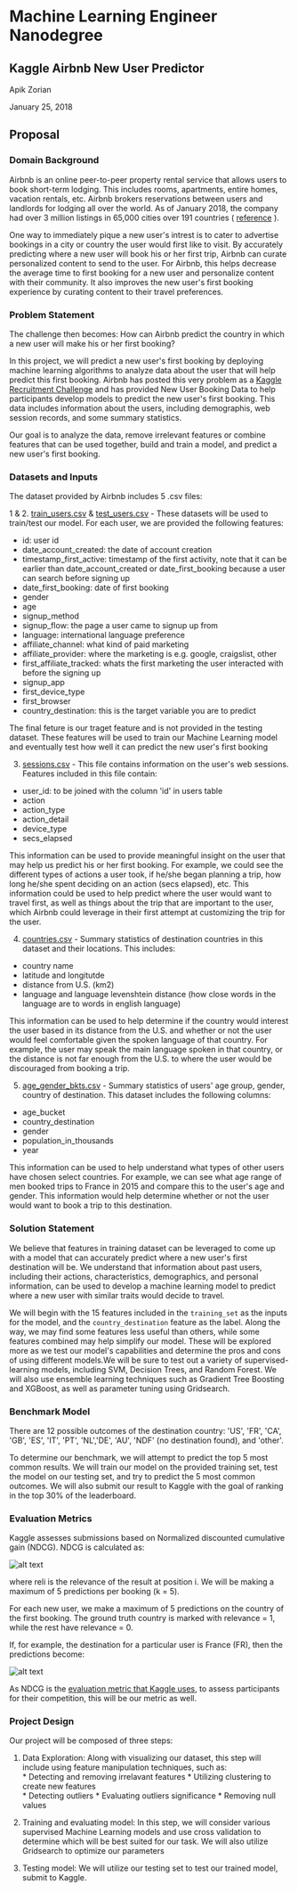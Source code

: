 # Machine Learning Engineer Nanodegree

## Kaggle Airbnb New User Predictor
Apik Zorian

January 25, 2018

## Proposal

### Domain Background

Airbnb is an online peer-to-peer property rental service that allows users to book short-term lodging. This includes rooms, apartments, entire homes, vacation rentals, etc. Airbnb brokers reservations between users and landlords for lodging all over the world. As of January 2018, the company had over 3 million listings in 65,000 cities over 191 countries ( [reference](https://www.airbnb.com/about/about-us) ). 

One way to immediately pique a new user's intrest is to cater to advertise bookings in a city or country the user would first like to visit. By accurately predicting where a new user will book his or her first trip, Airbnb can curate personalized content to send to the user. For Airbnb, this helps decrease the average time to first booking for a new user and personalize content with their community. It also improves the new user's first booking experience by curating content to their travel preferences. 


### Problem Statement
The challenge then becomes: How can Airbnb predict the country in which a new user will make his or her first booking?

In this project, we will predict a new user's first booking by deploying machine learning algorithms to analyze data about the user that will help predict this first booking. Airbnb has posted this very problem as a [Kaggle Recruitment Challenge](https://www.kaggle.com/c/airbnb-recruiting-new-user-bookings#description) and has provided New User Booking Data to help participants develop models to predict the new user's first booking. This data includes information about the users, including demographis, web session records, and some summary statistics. 

Our goal is to analyze the data, remove irrelevant features or combine features that can be used together, build and train a model, and predict a new user's first booking. 

### Datasets and Inputs

The dataset provided by Airbnb includes 5 .csv files:

1 & 2. [train_users.csv](https://www.kaggle.com/c/airbnb-recruiting-new-user-bookings/download/train_users_2.csv.zip) & [test_users.csv](https://www.kaggle.com/c/airbnb-recruiting-new-user-bookings/download/test_users.csv.zip) - These datasets will be used to train/test our model. For each user, we are provided the following features:
  * id: user id
  * date_account_created: the date of account creation
  * timestamp_first_active: timestamp of the first activity, note that it can be earlier than date_account_created or date_first_booking because a user can search before signing up
  * date_first_booking: date of first booking
  * gender
  * age
  * signup_method
  * signup_flow: the page a user came to signup up from
  * language: international language preference
  * affiliate_channel: what kind of paid marketing
  * affiliate_provider: where the marketing is e.g. google, craigslist, other
  * first_affiliate_tracked: whats the first marketing the user interacted with before the signing up
  * signup_app
  * first_device_type
  * first_browser
  * country_destination: this is the target variable you are to predict

  The final feture is our traget feature and is not provided in the testing dataset. These features will be used to train our Machine Learning model and eventually test how well it can predict the new user's first booking

3. [sessions.csv](https://www.kaggle.com/c/airbnb-recruiting-new-user-bookings/download/sessions.csv.zip) - This file contains information on the user's web sessions.  Features included in this file contain:
  * user_id: to be joined with the column 'id' in users table
  * action
  * action_type
  * action_detail
  * device_type
  * secs_elapsed
  
  This information can be used to provide meaningful insight on the user that may help us predict his or her first booking. For example, we could see the different types of actions a user took, if he/she began planning a trip, how long he/she spent deciding on an action (secs elapsed), etc. This information could be used to help predict where the user would want to travel first, as well as things about the trip that are important to the user, which Airbnb could leverage in their first attempt at customizing the trip for the user.
  
  
4. [countries.csv](https://www.kaggle.com/c/airbnb-recruiting-new-user-bookings/download/countries.csv.zip) - Summary statistics of destination countries in this dataset and their locations. This includes:
  * country name
  * latitude and longitutde
  * distance from U.S. (km2)
  * language and language levenshtein distance (how close words in the language are to words in english language)

This information can be used to help determine if the country would interest the user based in its distance from the U.S. and whether or not the user would feel comfortable given the spoken language of that country. For example, the user may speak the main language spoken in that country, or the distance is not far enough from the U.S. to where the user would be discouraged from booking a trip.


5. [age_gender_bkts.csv](https://www.kaggle.com/c/airbnb-recruiting-new-user-bookings/download/age_gender_bkts.csv.zip) - Summary statistics of users' age group, gender, country of destination. This dataset includes the following columns:
 * age_bucket
 * country_destination
 * gender
 * population_in_thousands
 * year
 
 This information can be used to help understand what types of other users have chosen select countries. For example, we can see what age range of men booked trips to France in 2015 and compare this to the user's age and gender. This information would help determine whether or not the user would want to book a trip to this destination.



### Solution Statement

We believe that features in training dataset can be leveraged to come up with a model that can accurately predict where a new user's first destination will be. We understand that information about past users, including their actions, characteristics, demographics, and personal information, can be used to develop a machine learning model to predict where a new user with similar traits would decide to travel. 

We will begin with the 15 features included in the `training_set` as the inputs for the model, and the `country_destination` feature as the label. Along the way, we may find some features less useful than others, while some features combined may help simplify our model. These will be explored more as we test our model's capabilities and determine the pros and cons of using different models.We will be sure to test out a variety of supervised-learning models, including SVM, Decision Trees, and Random Forest. We will also use ensemble learning techniques such as Gradient Tree Boosting and XGBoost, as well as parameter tuning using Gridsearch.

### Benchmark Model
There are 12 possible outcomes of the destination country: 'US', 'FR', 'CA', 'GB', 'ES', 'IT', 'PT', 'NL','DE', 'AU', 'NDF' (no destination found), and 'other'.  

To determine our benchmark, we will attempt to predict the top 5 most common results. We will train our model on the provided training set, test the model on our testing set, and try to predict the 5 most common outcomes. We will also submit our result to Kaggle with the goal of ranking in the top 30% of the leaderboard.

### Evaluation Metrics

Kaggle assesses submissions based on Normalized discounted cumulative gain (NDCG). NDCG is calculated as:

![alt text](https://image.ibb.co/dc1btb/Capture.jpg)

where reli is the relevance of the result at position i. We will be making a maximum of 5 predictions per booking (k = 5). 

For each new user, we make a maximum of 5 predictions on the country of the first booking. The ground truth country is marked with relevance = 1, while the rest have relevance = 0.

If, for example, the destination for a particular user is France (FR), then the predictions become:

![alt text](https://image.ibb.co/bBNhYb/NDCG1.jpg)

As NDCG is the [evaluation metric that Kaggle uses](https://www.kaggle.com/c/airbnb-recruiting-new-user-bookings#evaluation), to assess participants for their competition, this will be our metric as well.

### Project Design

Our project will be composed of three steps:

  1. Data Exploration: Along with visualizing our dataset, this step will include using feature manipulation techniques, such as:    
    * Detecting and removing irrelavant features
    * Utilizing clustering to create new features    
    * Detecting outliers
    * Evaluating outliers significance
    * Removing null values
    
  2. Training and evaluating model: In this step, we will consider various supervised Machine Learning models and use cross validation    to determine which will be best suited for our task. We will also utilize Gridsearch to optimize our parameters
  
  3. Testing model: We will utilize our testing set to test our trained model, submit to Kaggle.
